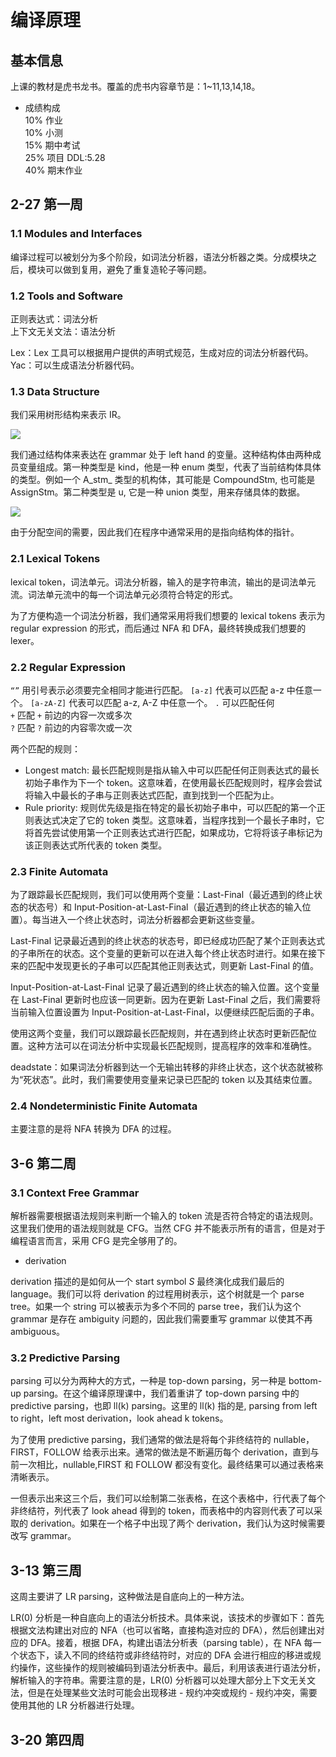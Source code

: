 # 编译原理

## 基本信息

上课的教材是虎书龙书。覆盖的虎书内容章节是：1~11,13,14,18。

- 成绩构成  
10% 作业  
10% 小测  
15% 期中考试  
25% 项目 DDL:5.28  
40% 期末作业

## 2-27 第一周

### 1.1 Modules and Interfaces

编译过程可以被划分为多个阶段，如词法分析器，语法分析器之类。分成模块之后，模块可以做到复用，避免了重复造轮子等问题。

### 1.2 Tools and Software

正则表达式：词法分析  
上下文无关文法：语法分析

Lex：Lex 工具可以根据用户提供的声明式规范，生成对应的词法分析器代码。
Yac：可以生成语法分析器代码。

### 1.3 Data Structure

我们采用树形结构来表示 IR。

![](img/dcd866109b937aeb58b60f4ee0cd9319_MD5.png)

我们通过结构体来表达在 grammar 处于 left hand 的变量。这种结构体由两种成员变量组成。第一种类型是 kind，他是一种 enum 类型，代表了当前结构体具体的类型。例如一个 A_stm_ 类型的机构体，其可能是 CompoundStm, 也可能是 AssignStm。第二种类型是 u, 它是一种 union 类型，用来存储具体的数据。

![](img/6e1ad82ea8e779324fa5d27b54570452_MD5.png)

由于分配空间的需要，因此我们在程序中通常采用的是指向结构体的指针。

### 2.1 Lexical Tokens

lexical token，词法单元。词法分析器，输入的是字符串流，输出的是词法单元流。词法单元流中的每一个词法单元必须符合特定的形式。

为了方便构造一个词法分析器，我们通常采用将我们想要的 lexical tokens 表示为 regular expression 的形式，而后通过 NFA 和 DFA，最终转换成我们想要的 lexer。

### 2.2 Regular Expression

`“”` 用引号表示必须要完全相同才能进行匹配。
`[a-z]` 代表可以匹配 a-z 中任意一个。
`[a-zA-Z]` 代表可以匹配 a-z, A-Z 中任意一个。
`.` 可以匹配任何  
`+` 匹配 `+` 前边的内容一次或多次  
`?` 匹配 `?` 前边的内容零次或一次

两个匹配的规则：

- Longest match: 最长匹配规则是指从输入中可以匹配任何正则表达式的最长初始子串作为下一个 token。这意味着，在使用最长匹配规则时，程序会尝试将输入中最长的子串与正则表达式匹配，直到找到一个匹配为止。
- Rule priority: 规则优先级是指在特定的最长初始子串中，可以匹配的第一个正则表达式决定了它的 token 类型。这意味着，当程序找到一个最长子串时，它将首先尝试使用第一个正则表达式进行匹配，如果成功，它将将该子串标记为该正则表达式所代表的 token 类型。

### 2.3 Finite Automata

为了跟踪最长匹配规则，我们可以使用两个变量：Last-Final（最近遇到的终止状态的状态号）和 Input-Position-at-Last-Final（最近遇到的终止状态的输入位置）。每当进入一个终止状态时，词法分析器都会更新这些变量。

Last-Final 记录最近遇到的终止状态的状态号，即已经成功匹配了某个正则表达式的子串所在的状态。这个变量的更新可以在进入每个终止状态时进行。如果在接下来的匹配中发现更长的子串可以匹配其他正则表达式，则更新 Last-Final 的值。

Input-Position-at-Last-Final 记录了最近遇到的终止状态的输入位置。这个变量在 Last-Final 更新时也应该一同更新。因为在更新 Last-Final 之后，我们需要将当前输入位置设置为 Input-Position-at-Last-Final，以便继续匹配后面的子串。

使用这两个变量，我们可以跟踪最长匹配规则，并在遇到终止状态时更新匹配位置。这种方法可以在词法分析中实现最长匹配规则，提高程序的效率和准确性。

deadstate：如果词法分析器到达一个无输出转移的非终止状态，这个状态就被称为“死状态”。此时，我们需要使用变量来记录已匹配的 token 以及其结束位置。

### 2.4 Nondeterministic Finite Automata

主要注意的是将 NFA 转换为 DFA 的过程。

## 3-6 第二周

### 3.1 Context Free Grammar

解析器需要根据语法规则来判断一个输入的 token 流是否符合特定的语法规则。这里我们使用的语法规则就是 CFG。当然 CFG 并不能表示所有的语言，但是对于编程语言而言，采用 CFG 是完全够用了的。

- derivation

derivation 描述的是如何从一个 start symbol $S$ 最终演化成我们最后的 language。我们可以将 derivation 的过程用树表示，这个树就是一个 parse tree。如果一个 string 可以被表示为多个不同的 parse tree，我们认为这个 grammar 是存在 ambiguity 问题的，因此我们需要重写 grammar 以使其不再 ambiguous。

### 3.2 Predictive Parsing

parsing 可以分为两种大的方式，一种是 top-down parsing，另一种是 bottom-up parsing。在这个编译原理课中，我们着重讲了 top-down parsing 中的 predictive parsing，也即 ll(k) parsing。这里的 ll(k) 指的是, parsing from left to right，left most derivation，look ahead k tokens。

为了使用 predictive parsing，我们通常的做法是将每个非终结符的 nullable，FIRST，FOLLOW 给表示出来。通常的做法是不断遍历每个 derivation，直到与前一次相比，nullable,FIRST 和 FOLLOW 都没有变化。最终结果可以通过表格来清晰表示。

一但表示出来这三个后，我们可以绘制第二张表格，在这个表格中，行代表了每个非终结符，列代表了 look ahead 得到的 token，而表格中的内容则代表了可以采取的 derivation。如果在一个格子中出现了两个 derivation，我们认为这时候需要改写 grammar。

## 3-13 第三周

这周主要讲了 LR parsing，这种做法是自底向上的一种方法。

LR(0) 分析是一种自底向上的语法分析技术。具体来说，该技术的步骤如下：首先根据文法构建出对应的 NFA（也可以省略，直接构造对应的 DFA），然后创建出对应的 DFA。接着，根据 DFA，构建出语法分析表（parsing table），在 NFA 每一个状态下，读入不同的终结符或非终结符时，对应的 DFA 会进行相应的移进或规约操作，这些操作的规则被编码到语法分析表中。最后，利用该表进行语法分析，解析输入的字符串。需要注意的是，LR(0) 分析器可以处理大部分上下文无关文法，但是在处理某些文法时可能会出现移进 - 规约冲突或规约 - 规约冲突，需要使用其他的 LR 分析器进行处理。

## 3-20 第四周
